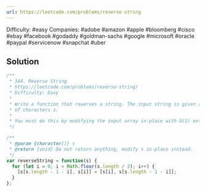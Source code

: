 ```yaml
---
url: https://leetcode.com/problems/reverse-string
---
```


Difficulty: #easy
Companies: #adobe #amazon #apple #bloomberg #cisco #ebay #facebook #godaddy #goldman-sachs #google #microsoft #oracle #paypal #servicenow #snapchat #uber

## Solution

```javascript
/**
 * 344. Reverse String
 * https://leetcode.com/problems/reverse-string/
 * Difficulty: Easy
 *
 * Write a function that reverses a string. The input string is given as an array
 * of characters s.
 *
 * You must do this by modifying the input array in-place with O(1) extra memory.
 */

/**
 * @param {character[]} s
 * @return {void} Do not return anything, modify s in-place instead.
 */
var reverseString = function(s) {
  for (let i = 0; i < Math.floor(s.length / 2); i++) {
    [s[s.length - 1 - i], s[i]] = [s[i], s[s.length - 1 - i]];
  }
};

```
